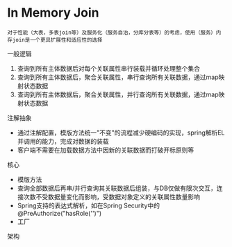 # In Memory Join
`对于性能（大表，多表join等）及服务化（服务自治，分库分表等）的考虑，使用（服务）内存join是一个更具扩展性和适应性的选择`

一般逻辑

1. 查询到所有主体数据后对每个关联属性串行装载并循环处理整个集合
2. 查询到所有主体数据后，聚合关联属性，串行查询所有关联数据，通过map映射状态数据
3. 查询到所有主体数据后，聚合关联属性，并行查询所有关联数据，通过map映射状态数据

注解抽象

- 通过注解配置，模版方法统一"不变"的流程减少硬编码的实现，spring解析EL并调用的能力，完成对数据的装载
- 客户端不需要在加载数据方法中因新的关联数据而打破开标原则等

核心

- 模版方法
- 查询全部数据后再串/并行查询其关联数据后组装，与DB仅做有限次交互，连接次数不受数据量变化而影响，受数据对象定义的关联属性数量影响
- Spring支持的表达式解析，如在Spring Security中的@PreAuthorize("hasRole('')")
- 工厂

架构

